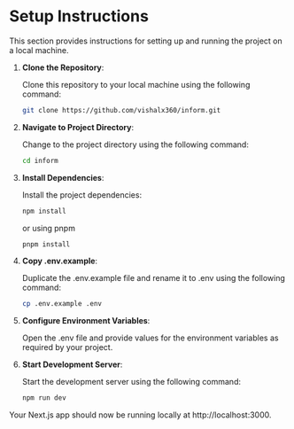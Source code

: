 # Setup Instructions

This section provides instructions for setting up and running the project on a local machine.

1. **Clone the Repository**:

   Clone this repository to your local machine using the following command:

   ```bash
   git clone https://github.com/vishalx360/inform.git
   ```

2. **Navigate to Project Directory**:

   Change to the project directory using the following command:

   ```bash
   cd inform
   ```

3. **Install Dependencies**:

   Install the project dependencies:

   ```bash
   npm install
   ```

   or using pnpm

   ```bash
   pnpm install
   ```

4. **Copy .env.example**:

   Duplicate the .env.example file and rename it to .env using the following command:

   ```bash
   cp .env.example .env
   ```

5. **Configure Environment Variables**:

   Open the .env file and provide values for the environment variables as required by your project.

6. **Start Development Server**:

   Start the development server using the following command:

   ```bash
   npm run dev
   ```

Your Next.js app should now be running locally at http://localhost:3000.

<!-- DOCUMENTATION COMMENTS -->
<!-- This code block provides setup instructions for running a Next.js project on a local machine. -->
<!-- It includes step-by-step instructions for cloning the repository, navigating to the project directory, installing dependencies, copying the .env.example file, configuring environment variables, and starting the development server. -->
<!-- The code block uses bash commands to illustrate the steps and includes comments for each step. -->
